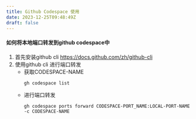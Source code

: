 ```yaml
---
title: Github Codespace 使用
date: 2023-12-25T09:48:49Z
draft: false
---
```




#### 如何将本地端口转发到github codespace中
1. 首先安装github cli https://docs.github.com/zh/github-cli
2. 使用github cli 进行端口转发
    - 获取CODESPACE-NAME  
        ```  
        gh codespace list
        ```  
    - 进行端口转发
        ```  
        gh codespace ports forward CODESPACE-PORT_NAME:LOCAL-PORT-NAME -c CODESPACE-NAME
        ```  



